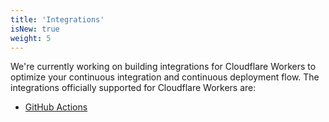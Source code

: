 ```yaml
---
title: 'Integrations'
isNew: true
weight: 5
---
```


We're currently working on building integrations for Cloudflare Workers to optimize your continuous integration and continuous deployment flow. The integrations officially supported for Cloudflare Workers are:

- [GitHub Actions](https://github.com/cloudflare/wrangler-action)
